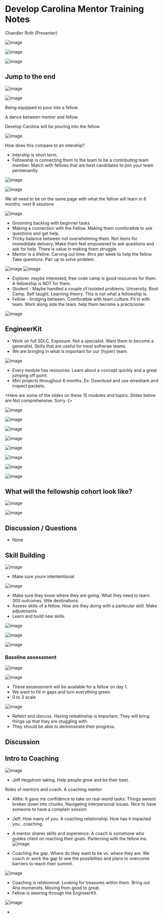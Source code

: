 # Develop Carolina Mentor Training Notes

Chandler Roth (Presenter)

![image](https://user-images.githubusercontent.com/2467354/142058547-526bb5d8-650a-4589-a880-13d9ac12eb2f.png)

![image](https://user-images.githubusercontent.com/2467354/142057434-ce154047-76a3-4f1e-bee7-e37ccd8c4de3.png)

![image](https://user-images.githubusercontent.com/2467354/142057618-f4d4350e-0232-4c7c-8e23-0649280f5879.png)


## Jump to the end

![image](https://user-images.githubusercontent.com/2467354/142059501-9313da06-cd69-415a-a8ca-6e3528a5b898.png)

![image](https://user-images.githubusercontent.com/2467354/142059547-95075c17-7c80-44e3-ab97-b8cacc1a19aa.png)

Being equipped to pour into a fellow.

A dance between mentor and fellow.

Develop Carolina will be pouring into the fellow.

![image](https://user-images.githubusercontent.com/2467354/142059722-790983f1-172b-4918-af91-6501622a1664.png)

How does this compare to an intership?
- Intership is short term.
- Fellowship is connecting them to the team to be a contributing team member.  Match with fellows that are best candidates to join your team permenantly. 

![image](https://user-images.githubusercontent.com/2467354/142059920-04d7c04c-e8a4-4b0f-a3de-abbf562016b3.png)

![image](https://user-images.githubusercontent.com/2467354/142059992-303ab97e-2891-44c1-a17d-f720d6fe75a6.png)

We all need to be on the same page with what the fellow will learn in 6 months.
next 8 sessions

![image](https://user-images.githubusercontent.com/2467354/142060153-8b136fe9-73cf-4479-b352-b94e2177f0bd.png)

- Grooming backlog with beginner tasks
- Making a connection with the Fellow.  Making them comforatble to ask questions and get help.
- Tricky balance between not overwhelming them.  Not items for immedidate delivery. Make them feel empowered to ask questions and ask for help.  There is value in making them struggle.
- Mentor is a lifeline.  Carving out time.  4hrs per week to help the fellow.  Take questions.  Pair up to solve problem .

![image](https://user-images.githubusercontent.com/2467354/142060925-6a736c12-199f-4ee1-8b90-f814a117c1c6.png)
![image](https://user-images.githubusercontent.com/2467354/142060974-478c2d37-0511-4015-bccc-dd91d9ce36b7.png)

- Explorer.  maybe interested, free code camp is good resources for them.  A fellowship is NOT for them.
- Student - Maybe handled a couple of isolated problems.  University.  Boot Camp. Self taught.  Learning theory.  This is not what a fellowship is.
- Fellow - bridging between.  Comforatble with team culture.  Fit in with team.  Work along side the team.  help them become a practicioner.

![image](https://user-images.githubusercontent.com/2467354/142061303-6e2b846f-1cd7-4663-b614-0b34e39ae6d2.png)

## EngineerKit

- Work on full SDLC.  Exposure.  Not a specialist.  Want them to become a generalist.  Skills that are useful for most softwrae teams.
- We are bringing in what is important for our (hyper) team.

![image](https://user-images.githubusercontent.com/2467354/142061481-cded5a20-9d19-42f4-b462-547ab39b30f5.png)

- Every module has resources.  Learn about a concept quickly and a great jumping off point.
- Mini projects throughout 6 months.  Ex:  Download and use wireshark and inspect packets.

<Here are some of the slides on these 15 modules and topics.  Slides below are Not comprehensive. Sorry :(>

![image](https://user-images.githubusercontent.com/2467354/142061647-19a5120f-633a-4ae1-bec6-9f8565823000.png)

![image](https://user-images.githubusercontent.com/2467354/142061683-d5b5d751-daea-41f2-a5f9-7e6863a64bec.png)

![image](https://user-images.githubusercontent.com/2467354/142061872-3628eded-3df4-4bed-87fb-187262542094.png)

![image](https://user-images.githubusercontent.com/2467354/142061966-54b32d50-068b-4252-827c-01d9091b0287.png)

![image](https://user-images.githubusercontent.com/2467354/142061989-f79db983-1cc5-4b47-ba1e-02f17c3527f9.png)

![image](https://user-images.githubusercontent.com/2467354/142062005-a3372ebe-a437-47b5-aa41-17d8c9218f57.png)

![image](https://user-images.githubusercontent.com/2467354/142062046-3810589a-3db6-4b96-ba40-280840bedea4.png)

![image](https://user-images.githubusercontent.com/2467354/142062114-0f2a860b-f488-45e8-b789-06c822c06e56.png)

## What will the fellowship cohort look like?

![image](https://user-images.githubusercontent.com/2467354/142062250-9409f671-7a41-43ae-8cab-c1fc6aead642.png)

![image](https://user-images.githubusercontent.com/2467354/142062503-19ccdf76-a645-4471-8297-9fe78d67bfcd.png)

## Discussion / Questions 

- None

## Skill Building


![image](https://user-images.githubusercontent.com/2467354/142062756-d0fd9d7f-ea95-4607-ad93-3df15347898f.png)

- Make sure youre intententional

![image](https://user-images.githubusercontent.com/2467354/142062821-f7c04883-b174-4bb7-ab85-a898d9f3a759.png)

- Make sure they know where they are going.  What they need to learn.  300 outcomes.  little destinations.  
- Assess skills of a fellow.  How are they doing with a particular skill.  Make adjustments 
- Learn and build new skills. 

![image](https://user-images.githubusercontent.com/2467354/142062977-b71b6100-4dc6-403a-8027-bc80b0d391ce.png)

![image](https://user-images.githubusercontent.com/2467354/142063030-0feae79d-2114-4841-8eab-c1f3de5ad96e.png)


![image](https://user-images.githubusercontent.com/2467354/142063091-4f2692f5-2131-4f3b-bb1c-84847a440765.png)

### Baseline assessment

![image](https://user-images.githubusercontent.com/2467354/142063118-ef56b241-913d-4996-a5e5-33f6b6e1d5c1.png)

![image](https://user-images.githubusercontent.com/2467354/142063149-21eb23ad-2226-436a-90cf-f86a6e4296ae.png)

- These asssessment will be available for a fellow on day 1.
- We want to fill in gaps and turn everything green.
- 0 to 3 scale

![image](https://user-images.githubusercontent.com/2467354/142063283-888dbd61-ae4e-4242-890c-6d3b93a3a53d.png)

- Refelct and discuss.  Having releatinship is important.  They will bring things up that they are stuggling with.
- They should be able to demonstrate their progress. 

## Discussion 

## Intro to Coaching

![image](https://user-images.githubusercontent.com/2467354/142063825-e8aa9b44-ba47-4aed-ac3f-f9e5b1b1f2ec.png)


- Jeff Hegstrom taking.  Help people grow and be their best.

Roles of mentors and coach.  A coaching mentor

- AMie:  It gave me confidence to take on real-world tasks.  Things werent broken down into chunks.  Navigating interpersonal issues. Nice to have someone to have a complain session.  
- Jeff:  How many of you.  A coaching relationship.  How has it impacted you...coaching. 
- A mentor shares skills and experience. A coach is somehone who guides client on reaching their goals.  Parterning with the fellow ins.
![image](https://user-images.githubusercontent.com/2467354/142064372-1d8a1359-10c9-4f4a-98b6-b595931cd3f8.png)

- Coaching the gap. Where do they want to be vs. where they are.  We coach or work the gap to see the possiblities and plans to overcome barriers to reach their summit.

![image](https://user-images.githubusercontent.com/2467354/142064474-46bdccde-ab31-4ed4-80e3-70c2167ba0de.png)


- Coaching is relatiomnal.  Looking for treasures within them.  Bring out Aha momenets.  Moving from good to great. 
- Fellow is steering through the EngineerKit.  

![image](https://user-images.githubusercontent.com/2467354/142064618-99cb35ce-b5cb-451e-bac9-a687cb3f4e38.png)










- 






